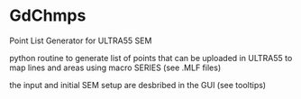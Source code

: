 # GdChmps
Point List Generator for ULTRA55 SEM

python routine to generate list of points that can be uploaded in ULTRA55 to map lines and areas using macro SERIES (see .MLF files)

the input and initial SEM setup are desbribed in the GUI (see tooltips)
